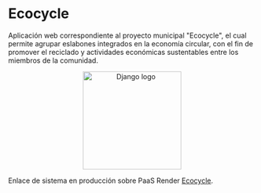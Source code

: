 # Ecocycle
Aplicación web correspondiente al proyecto municipal "Ecocycle", el cual permite agrupar eslabones integrados en la economía circular, con el fin de promover el reciclado y actividades económicas sustentables entre los miembros de la comunidad.

<center>
    <img width="200" src="https://1000marcas.net/wp-content/uploads/2021/06/Django-Logo.png" alt="Django logo" />
</center>

Enlace de sistema en producción sobre PaaS Render [Ecocycle](https://django-app-aer5.onrender.com).